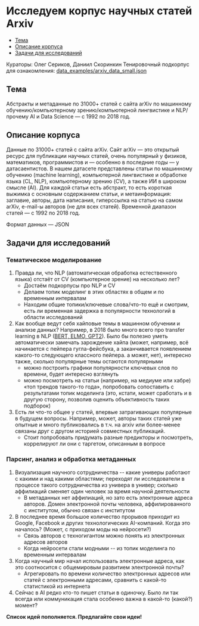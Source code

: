 # Исследуем корпус научных статей Arxiv

* [Тема](#Тема)
* [Описание корпуса](#Описание-корпуса)
* [Задачи для исследований](#Задачи-для-исследований)


Кураторы: Олег Сериков, Даниил Скоринкин 
Тенировочный подкорпус для ознакомления: [data_examples/arxiv_data_small.json](https://github.com/andan2019sysblockhackathon-arxivtask/arxivTask/blob/master/data_examples/arxiv_data_small.json)

## Тема

Абстракты и метаданные по 31000+ статей с сайта arXiv по машинному обучению/компьютерному зрению/компьютерной лингвистике и NLP/прочему AI и Data Science — с 1992 по 2018 год.


## Описание корпуса
<!-- (версия 1.0) -->

Данные по 31000+ статей с сайта arXiv. Сайт arXiv — это открытый ресурс для публикации научных статей, очень популярный у физиков, математиков, программистов и — особенно в последние годы — у датасаентистов. В нашем датасете представлены статьи по машинному обучению (machine learning), компьютерной лингвистике и обработке языка (CL, NLP), компьютерному зрению (CV), а также ИИ в широком смысле (AI). Для каждой статьи есть абстракт, то есть короткая выжимка с основным содержанием статьи, и метаинформация: заглавие, авторы, дата написания, гиперссылка на статью на самом arXiv, e-mail-ы авторов (не для всех статей). Временной диапазон статей — с 1992 по 2018 год. 

Формат данных — JSON


## Задачи для исследований

### Тематическое моделирование
1. Правда ли, что NLP (автоматическая обработка естественного языка) отстаёт от CV (компьютерное зрение) на несколько лет?
    *   Достаём подкорпусы про NLP и CV
    *   Делаем топик моделинг в этих областях в общем и по временным интервалам
    *   Находим общие топики/ключевые слова/что-то ещё и смотрим, есть ли временная задержка в популярности технологий в области исследований
1. Как вообще ведут себя хайповые темы в машинном обучении и анализе данных? Например, в 2018 было много всего про transfer learning в NLP ([BERT, ELMO, GPT2](http://jalammar.github.io/illustrated-bert)). Было бы полезно уметь автоматически замечать зарождение хайпа (может, например, всё начинается с пейпера гугла-фейсбука, а заканчивается появлением какого-то следующего классного пейпера. а может, нет), интересно также, сколько популярные темы остаются популярными
    *   можно построить графики популярности ключевых слов по времени, будет интересно взглянуть
    *   можно посмотреть на статьи (например, на медиуме или хабре) «топ трендов такого-то года», попробовать сопоставить с результатами топик моделинга (это, кстати, может сработать и в другую сторону, позволив оценить объективность таких подборок)
1. Есть ли что-то общее у статей, впервые затрагивающих популярные в будущем вопросы. Например, может, авторы таких статей уже опытные и много публиковались в т.ч. на arxiv или более-менее связаны друг с другом историей совместных публикаций.
    *   Стоит попробовать придумать разные предикторы и посмотреть, коррелируют ли они с таргетом, описанным в вопросе


### Парсинг, анализ и обработка метаданных

1. Визуализация научного сотрудничества -- какие универы работают с какими и над какими областями; переходят ли исследователи в процессе такого сотрудничества из универа в универ; сколько аффилиаций сменяет один человек за время научной деятельности
    *   В метаданных нет аффилиаций, но зато есть электронные адреса авторов. Домен электронной почты человека, аффилированного с институтом, обычно связан с институтом
1. В последнее время большое количество прорывов приходит из Google, Facebook и других технологических AI-компаний. Когда это началось? (Может, с приходом моды на нейросети?)
    *   Связь авторов с техногигантом можно понять из электронных адресов авторов
    *   Когда нейросети стали модными -- из топик моделинга по временным интервалам
1. Когда научный мир начал использовать электронные адреса, как это соотносится с общемировым развитием электронной почты?
    *   Агрегировать по времени количество электронных адресов или статей с электронными адресами, сравнить с какой-то статистикой из интернета
1. Сейчас в AI редко кто-то пишет статьи в одиночку. Было ли так всегда или коммуникация стала особенно важна в какой-то (какой?) момент? 

<!-- Куда делись мемы про from xgboost import * ?-->

**Список идей пополняется. Предлагайте свои идеи!**
